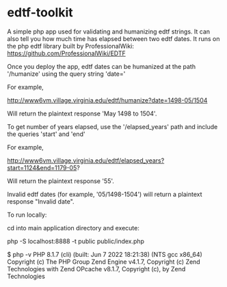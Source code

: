# edtf-toolkit
A simple php app used for validating and humanizing edtf strings. It can also tell you how much time has elapsed between two edtf dates. It runs on the php edtf library built by ProfessionalWiki:  https://github.com/ProfessionalWiki/EDTF

Once you deploy the app, edtf dates can be humanized at the path '/humanize' using the query string 'date='

For example,

http://www6vm.village.virginia.edu/edtf/humanize?date=1498-05/1504

Will return the plaintext response 'May 1498 to 1504'.

To get number of years elapsed, use the '/elapsed_years' path and include the queries 'start' and 'end'

For example,

http://www6vm.village.virginia.edu/edtf/elapsed_years?start=1124&end=1179-05?

Will return the plaintext response '55'.

Invalid edtf dates (for example, '05/1498-1504') will return a plaintext response "Invalid date".

To run locally:

cd into main application directory and execute:

php -S localhost:8888 -t public public/index.php

$ php -v
PHP 8.1.7 (cli) (built: Jun  7 2022 18:21:38) (NTS gcc x86_64)
Copyright (c) The PHP Group
Zend Engine v4.1.7, Copyright (c) Zend Technologies
with Zend OPcache v8.1.7, Copyright (c), by Zend Technologies

